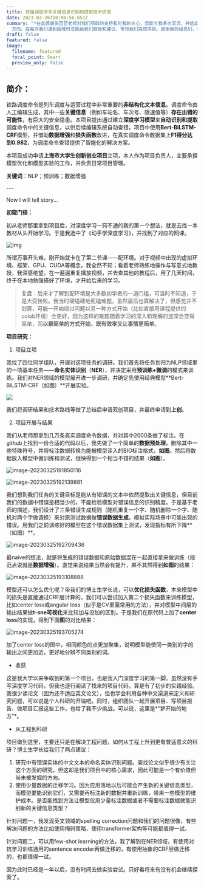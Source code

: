 ```yaml
---
title: 铁路调度命令关键信息识别和提取技术研究
date: 2023-03-26T10:06:56.651Z
summary: "*在此感谢张苗苗老师对我们项目的支持和对我的关心，您能与我多次交流，并给出有启发的建议，给予了我莫大的帮助。感谢杜博闻老师给我们的项目指明\
  方向，在每次我们遇到困难时总能给我们鼓励和建议，带领我们完成项目。感谢我的组员们，项目的完成离不开你们的付出，共同学习与解决问题是最珍贵的回忆。*"
draft: false
featured: false
image:
  filename: featured
  focal_point: Smart
  preview_only: false
---
```

## **简介**：

铁路调度命令是列车调度与运营过程中非常重要的**非结构化文本信息**。调度命令由人工编辑生成，其中一些**关键信息**（例如车站名、车次号、限速值等）**存在出错的可能性**，有巨大的安全隐患。本项目提出通过建立**深度学习模型**来**自动识别和提取**调度命令中的关键信息，以供后续编辑系统自动查错。项目中使用**Bert-BiLSTM-CRF**模型，并借助**数据增强**和**损失函数**改进，在真实调度命令数据集上**F1得分达到0.982**，为调度命令查错提供了智能化的解决方案。

本项目成功申请**上海市大学生创新创业项目**立项，本人作为项目负责人，主要承担模型优化和模型实验的工作，并负责日常项目管理。

**关键词**：NLP；预训练；数据增强

\-﻿--

Now I will tell story...

**初窥门径：**

初从老师那里拿到项目后，对深度学习一窍不通的我的第一个想法，就是去找一本教材从头开始学习。于是我选中了《动手学深度学习》，并找到了对应的网课。

![img](动手学深度学习.png "sdse")

所谓万事开头难，刚开始就卡在了第二节课——配环境。对于视频中出现的虚拟环境、框架、GPU、CUDA等概念，我全然不知；看着老师熟练地操作与写意式地教授，我深感绝望。在一遍遍重复播放视频，并去查其他的教程后，用了几天时间，终于在本地勉强搭好了环境，才开始后来的学习。

> 复盘：后来才了解到配环境是大多数初学者的一道门槛，可当时不知道，于是大受挫败。我当时硬碰硬地死磕难题，虽然最后也算解决了，但感觉并不划算，可能一开始绕过问题以另一种方式开始（比如直接用课程提供的colab环境）会更好，因为这样的难题随着学习的深入和理解的加深会变得简单，而**以最简单的方式开始，既有效率又让事情更简单**。

**项目研究：**

1. 项目立项

我找了四位同学组队，开展对这项任务的调研。我们首先将任务划归为NLP领域里的一项基本任务——**命名实体识别**（**NER**），并决定采用**预训练+微调**的模式来训练。我们对NER领域的模型展开进一步调研，并确定先使用经典模型**Bert-BiLSTM-CRF（如图）**开展实验。

![](bert-bilstm-crf.png)

我们将调研结果和技术路线等做了总结后申请双创项目，并最终申请到**上创**。

2. 项目开展与结果

我们从老师那拿到几万条真实调度命令数据，并对其中2000条做了标注。在github上找到一份合适的代码以后，我先做了一个简单的**数据预处理**，删除其中一些特殊符号，并将标注数据转换为能被模型读入的BIO标注格式，**如图**。然后将数据放入模型中做训练和测试，很快得到一个相当不错的结果（**如图**）。

![image-20230325191850116](标注结果.png)

![image-20230325192139881](实验一.png)

我们想到我们任务的关键目标是能从有错误的文本中依然提取出关键信息，但目前我们的数据中错误是相当少的，不能检验模型对错误信息的识别精度。于是基于老师的描述，我们设计了三条错误生成规则（随机重复一个字、随机删除一个字、随机对两个字做调换）来对原测试数据做**错误数据生成**，模拟实际场景中可能出现的错误。用我们之前训练好的模型在这个错误数据集上测试，发现指标有所下降**（如图）**。

![image-20230325192709436](实验二.png)

最naive的想法，就是将生成的错误数据和原始数据混在一起直接拿来做训练（规范点说就是**数据增强**）。直觉来说结果当然会有提升，果不其然得到**如图**的结果：

![image-20230325193108888](实验三.png)

模型还可以怎么优化呢？带我们的博士生学长说，可以**优化损失函数**，本来模型中的损失是直接通过CRF层计算的，我们可以尝试加入第二个损失函数来训练模型，比如center loss或angular loss（似乎是CV里面常用的方法），并对模型中间层的输出结果做**t-sne可视化**来比较加与没加的区别。于是我们在原代码上加了**center loss**的实现，得到下面**图**的对比结果：

![image-20230325193705274](tsne.png)

加了center loss的图中，相同颜色的点更加聚集，说明模型能使同一类别的字的输出之间更加近，更好地分辨不同类别的词。

* 收获

这是我大学以来争取到的第一个项目，也是我入门深度学习的第一脚。虽然没有手写深度学习代码，但我也逐行阅读了找来的项目代码，算是有了初步的实践经验。我很少读论文（因为还不适应英文论文），但也学会利用各种中文渠道来定义和研究问题，可以说是个人科研的开端吧。同时，组织团队一起开展项目、写项目报告、做项目汇报这些工作，也给了我不少挑战。可以说，这里是*“梦开始的地方”*。

* 从工程到科研

项目做到这里，主要还只是在解决工程问题，如何从工程上升到更有普适意义的科研？博士生学长给我们了两点建议：

1. 研究中有错误实体的中文文本的命名实体识别问题。查找论文似乎很少有关注这个方面的研究，但这却是我们项目中的核心需求，因此可能是一个有价值但尚未被发掘的方向。
2. 使用少量数据的迁移学习。因为应用落地以后可能会产生新的关键信息类型，而模型要能识别它们，又需要再标注新的数据并重新训练，带来一些模型的维护成本。是否能找到方法让模型仅用少量标注数据或者不需要标注数据就能识别新的关键信息类型？

针对问题一，我发现英文领域的spelling correction问题和我们的问题很像，有些解决问题的方法比如使用掩码策略、使用transformer架构等可能都值得一试。

针对问题二，可以用few-shot learning的方法，我了解到在NER领域，有使用对抗学习训练通用的sentence encoder再做迁移的，有使用抽象的CRF层做迁移的，也都值得一试。

因为此时已经是一年以后，没有时间去做实验尝试。只好看将来有没有机会继续探索了。